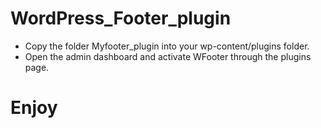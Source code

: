 # WordPress_Footer_plugin

- Copy the folder Myfooter_plugin into your wp-content/plugins folder.
- Open the admin dashboard and activate WFooter through the plugins page.
# Enjoy